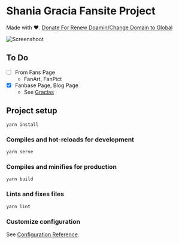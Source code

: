 # Shania Gracia Fansite Project

Made with ❤️. 
[Donate For Renew Doamin/Change Domain to Global](https://saweria.co/shngrc)

![Screenshoot](https://i.ibb.co/7gFw1wt/screenshot.png)

## To Do

- [ ] From Fans Page
    - FanArt, FanPict
- [x] Fanbase Page, Blog Page
    - See [Gracias](https://github.com/falasyam/Gracias)



## Project setup
```
yarn install
```

### Compiles and hot-reloads for development
```
yarn serve
```

### Compiles and minifies for production
```
yarn build
```

### Lints and fixes files
```
yarn lint
```

### Customize configuration
See [Configuration Reference](https://cli.vuejs.org/config/).
